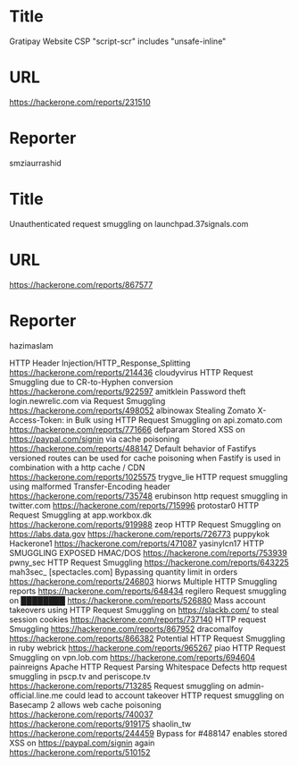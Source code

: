 # Title
Gratipay Website CSP "script-scr" includes "unsafe-inline"
# URL 
https://hackerone.com/reports/231510
# Reporter 
smziaurrashid

# Title
Unauthenticated request smuggling on launchpad.37signals.com
# URL 
https://hackerone.com/reports/867577
# Reporter 
hazimaslam

HTTP Header Injection/HTTP_Response_Splitting
https://hackerone.com/reports/214436
cloudyvirus
HTTP Request Smuggling due to CR-to-Hyphen conversion
https://hackerone.com/reports/922597
amitklein
Password theft login.newrelic.com via Request Smuggling
https://hackerone.com/reports/498052
albinowax
Stealing Zomato X-Access-Token: in Bulk using HTTP Request Smuggling on api.zomato.com
https://hackerone.com/reports/771666
defparam
Stored XSS on https://paypal.com/signin via cache poisoning
https://hackerone.com/reports/488147
Default behavior of Fastifys versioned routes can be used for cache poisoning when Fastify is used in combination with a http cache / CDN
https://hackerone.com/reports/1025575
trygve_lie
HTTP request smuggling using malformed Transfer-Encoding header
https://hackerone.com/reports/735748
erubinson
http request smuggling in  twitter.com
https://hackerone.com/reports/715996
protostar0
HTTP Request Smuggling at app.workbox.dk
https://hackerone.com/reports/919988
zeop
HTTP Request Smuggling on https://labs.data.gov
https://hackerone.com/reports/726773
puppykok
Hackerone1
https://hackerone.com/reports/471087
yasinylcn17
HTTP SMUGGLING EXPOSED HMAC/DOS 
https://hackerone.com/reports/753939
pwny_sec
HTTP Request Smuggling
https://hackerone.com/reports/643225
mah3sec_
[spectacles.com] Bypassing quantity limit in orders
https://hackerone.com/reports/246803
hiorws
Multiple HTTP Smuggling reports
https://hackerone.com/reports/648434
regilero
Request smuggling on ████████
https://hackerone.com/reports/526880
Mass account takeovers using HTTP Request Smuggling on https://slackb.com/ to steal session cookies
https://hackerone.com/reports/737140
HTTP request Smuggling
https://hackerone.com/reports/867952
dracomalfoy
https://hackerone.com/reports/866382
Potential HTTP Request Smuggling in ruby webrick
https://hackerone.com/reports/965267
piao
HTTP Request Smuggling on vpn.lob.com
https://hackerone.com/reports/694604
painreigns
Apache HTTP Request Parsing Whitespace Defects
http request smuggling in pscp.tv and periscope.tv
https://hackerone.com/reports/713285
Request smuggling on admin-official.line.me could lead to account takeover
HTTP request smuggling on Basecamp 2 allows web cache poisoning
https://hackerone.com/reports/740037
https://hackerone.com/reports/919175
shaolin_tw
https://hackerone.com/reports/244459
Bypass for #488147 enables stored XSS on https://paypal.com/signin again
https://hackerone.com/reports/510152
